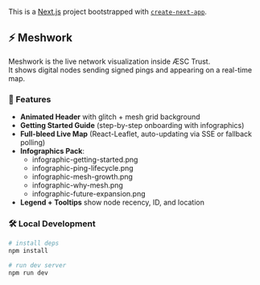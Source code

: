 This is a [Next.js](https://nextjs.org) project bootstrapped with [`create-next-app`](https://nextjs.org/docs/app/api-reference/cli/create-next-app).

## ⚡ Meshwork

Meshwork is the live network visualization inside ÆSC Trust.  
It shows digital nodes sending signed pings and appearing on a real-time map.

### 🚀 Features
- **Animated Header** with glitch + mesh grid background
- **Getting Started Guide** (step-by-step onboarding with infographics)
- **Full-bleed Live Map** (React-Leaflet, auto-updating via SSE or fallback polling)
- **Infographics Pack**:
  - infographic-getting-started.png
  - infographic-ping-lifecycle.png
  - infographic-mesh-growth.png
  - infographic-why-mesh.png
  - infographic-future-expansion.png
- **Legend + Tooltips** show node recency, ID, and location

### 🛠️ Local Development
```bash
# install deps
npm install

# run dev server
npm run dev
